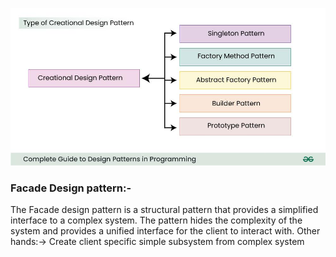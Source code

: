 ![img_1.png](../../../../../../../images/creational.png)
### Facade Design pattern:-
The Facade design pattern is a structural pattern that provides a simplified interface to a complex system. 
The pattern hides the complexity of the system and provides a unified interface for the client to interact with.
Other hands:-> Create client specific simple subsystem from complex system